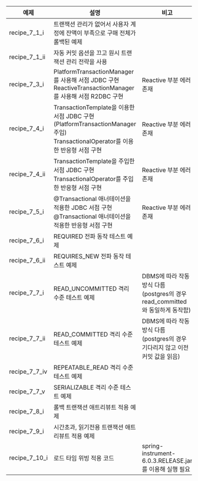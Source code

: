 | 예제            | 설명                                                                     | 비고 |
| --------------- | ------------------------------------------------------------------------ |------|
| recipe_7_1_i    | 트랜잭션 관리가 없어서 사용자 계정에 잔액이 부족으로 구매 전체가 롤백된 예제 | |
| recipe_7_1_ii   | 자동 커밋 옵션을 끄고 원시 트랜잭션 관리 전략을 사용 | |
| recipe_7_3_i    | PlatformTransactionManager를 사용해 서점 JDBC 구현<BR/>ReactiveTransactionManager를 사용해 서점 R2DBC 구현 | Reactive 부분 에러 존재 |
| recipe_7_4_i    | TransactionTemplate을 이용한 서점 JDBC 구현(PlatformTransactionManager 주입)<BR/>TransactionalOperator를 이용한 반응형 서점 구현 | Reactive 부분 에러 존재 | 
| recipe_7_4_ii   | TransactionTemplate을 주입한 서점 JDBC 구현<BR/>TransactionalOperator를 주입한 반응형 서점 구현 | Reactive 부분 에러 존재 |
| recipe_7_5_i    | @Transactional 애너테이션을 적용한 JDBC 서점 구현<BR/>@Transactional 애너테이션을 적용한 반응형 서점 구현 | Reactive 부분 에러 존재 |
| recipe_7_6_i    | REQUIRED 전파 동작 테스트 예제 | | 
| recipe_7_6_ii   | REQUIRES_NEW 전파 동작 테스트 예제 | | 
| recipe_7_7_i    | READ_UNCOMMITTED 격리 수준 테스트 예제 | DBMS에 따라 작동방식 다름<BR/>(postgres의 경우 read_committed 와 동일하게 동작함) | 
| recipe_7_7_ii   | READ_COMMITTED 격리 수준 테스트 예제 | DBMS에 따라 작동방식 다름<BR/>(postgres의 경우 기다리지 않고 이전 커밋 값을 읽음) |
| recipe_7_7_iv   | REPEATABLE_READ 격리 수준 테스트 예제  | | 
| recipe_7_7_v    | SERIALIZABLE 격리 수준 테스트 예제 | |
| recipe_7_8_i    | 롤백 트랜잭션 애트리뷰트 적용 예제 | |
| recipe_7_9_i    | 시간초과, 읽기전용 트랜잭션 애트리뷰트 적용 예제 | |
| recipe_7_10_i   | 로드 타임 위빙 적용 코드 | spring-instrument-6.0.3.RELEASE.jar 를 이용해 실행 필요 |
